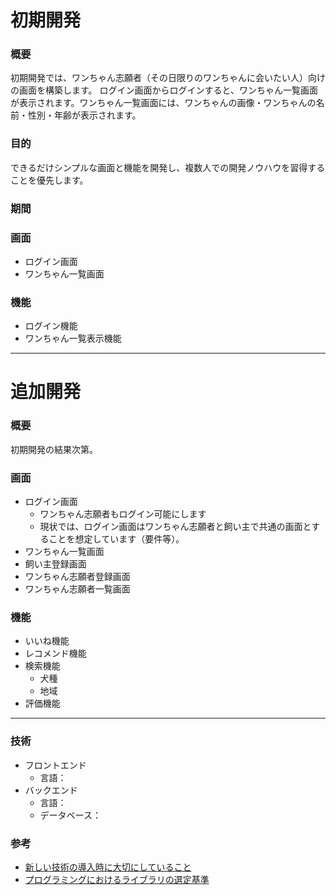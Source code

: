 # 初期開発

### 概要

初期開発では、ワンちゃん志願者（その日限りのワンちゃんに会いたい人）向けの画面を構築します。
ログイン画面からログインすると、ワンちゃん一覧画面が表示されます。ワンちゃん一覧画面には、ワンちゃんの画像・ワンちゃんの名前・性別・年齢が表示されます。

### 目的

できるだけシンプルな画面と機能を開発し、複数人での開発ノウハウを習得することを優先します。

### 期間

### 画面

- ログイン画面
- ワンちゃん一覧画面

### 機能

- ログイン機能
- ワンちゃん一覧表示機能

---

# 追加開発

### 概要

初期開発の結果次第。


### 画面

- ログイン画面
  - ワンちゃん志願者もログイン可能にします
  - 現状では、ログイン画面はワンちゃん志願者と飼い主で共通の画面とすることを想定しています（要件等）。
- ワンちゃん一覧画面
- 飼い主登録画面
- ワンちゃん志願者登録画面
- ワンちゃん志願者一覧画面

### 機能

- いいね機能
- レコメンド機能
- 検索機能
  - 犬種
  - 地域
- 評価機能

--- 

### 技術

- フロントエンド
  - 言語：
- バックエンド
  - 言語：
  - データベース：

### 参考
- [新しい技術の導入時に大切にしていること](https://tech.gunosy.io/entry/tips-on-introducing-new-tech)
- [プログラミングにおけるライブラリの選定基準](https://applis.io/posts/criteria-for-selecting-libraries)